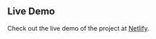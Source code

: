 ## Live Demo
Check out the live demo of the project at [Netlify](https://coffeeshoppy.netlify.app/).
